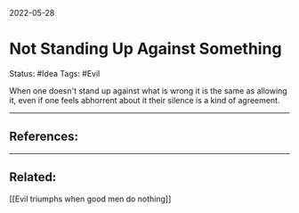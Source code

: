 2022-05-28
# Not Standing Up Against Something
Status: #Idea
Tags: #Evil

When one doesn't stand up against what is wrong it is the same as allowing it, even if one feels abhorrent about it their silence is a kind of agreement.





---
## References:

---
## Related:
[[Evil triumphs when good men do nothing]]



